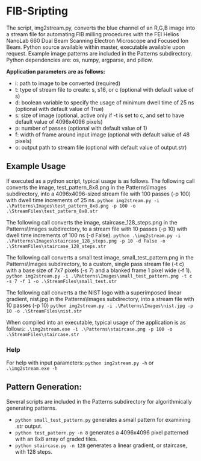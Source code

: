 # FIB-Sripting

The script, img2stream.py, converts the blue channel of an R,G,B image into a stream file for automating FIB milling procedures with the FEI Helios NanoLab 660 Dual Beam Scanning Electron Microscope and Focused Ion Beam. Python source available within master, executable available upon request. Example image patterns are included in the Patterns subdirectory. Python dependencies are: os, numpy, argparse, and pillow.

**Application parameters are as follows:**
- i: path to image to be converted (required)
- t: type of stream file to create: s, s16, or c (optional with default value of s)
- d: boolean variable to specify the usage of minimum dwell time of 25 ns (optional with default value of True)
- s: size of image (optional, active only if -t is set to c, and set to have default value of 4096x4096 pixels)
- p: number of passes (optional with default value of 1)
- f: width of frame around input image (optional with default value of 48 pixels)
- o: output path to stream file (optional with default value of output.str)

## Example Usage
If executed as a python script, typical usage is as follows. The following call converts the image, test_pattern_8x8.png in the Patterns\Images subdirectory, into a 4096x4096-sized stream file with 100 passes (-p 100) with dwell time increments of 25 ns.
`python img2stream.py -i .\Patterns\Images\test_pattern_8x8.png -p 100 -o .\StreamFiles\test_pattern_8x8.str`

The following call converts the image, staircase_128_steps.png in the Patterns\Images subdirectory, to a stream file with 10 passes (-p 10) with dwell time increments of 100 ns (-d False).
`python .\img2stream.py -i .\Patterns\Images\staircase_128_steps.png -p 10 -d False -o .\StreamFiles\staircase_128_steps.str`

The following call converts a small test image, small_test_pattern.png in the Patterns\Images subdirectory, to a custom, single pass stream file (-t c) with a base size of 7x7 pixels (-s 7) and a blanked frame 1 pixel wide (-f 1).
`python img2stream.py -i .\Patterns\Images\small_test_pattern.png -t c -s 7 -f 1 -o .\StreamFiles\small_test.str`

The following call converts a the NIST logo with a superimposed linear gradient, nist.jpg in the Patterns\Images subdirectory, into a stream file with 10 passes (-p 10)
`python img2stream.py -i .\Patterns\Images\nist.jpg -p 10 -o .\StreamFiles\nist.str`


When compiled into an executable, typical usage of the application is as follows:
`.\img2stream.exe -i .\Patterns\staircase.png -p 100 -o .\StreamFiles\staircase.str`


### Help
For help with input parameters:
`python img2stream.py -h`
or
`.\img2stream.exe -h`


## Pattern Generation:
Several scripts are included in the Patterns subdirectory for algorithmically generating patterns. 
- `python small_test_pattern.py` generates a small pattern for examining .str output.
- `python test_pattern.py -n 8` generates a 4096x4096 pixel patterned with an 8x8 array of graded tiles.
- `python staircase.py -n 128` generates a linear gradient, or staircase, with 128 steps.
